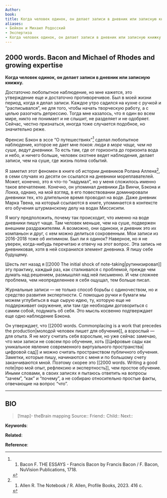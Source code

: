 ```yaml
---
Author: 
book:
title: Когда человек одинок, он делает записи в дневник или записную книжку
aliases:
- Бейкон и Михаил Родосский
- Экспертиза
- Когда человек одинок, он делает записи в дневник или записную книжку
---
```

## 2000 words. Bacon and Michael of Rhodes and growing expertise

**Когда человек одинок, он делает записи в дневник или записную книжку.**

Достаточно любопытное наблюдение, но мне кажется, это утверждение еще и достаточно противоречивое. Был в моей жизни период, когда я делал записи. Каждое утро садился на кухне с ручкой и “расписывался”, не для того, чтобы начать творческую работу, а с целью разогнать депрессию. Тогда мне казалось, что я один во всем мире, никто не понимает и не слышит, не разделяет и не одобряет. Сейчас, честно признаться, иногда тоже случается подобное, но значительно реже.

Френсис Бэкон в эссе “О путешествиях”[^2] сделал любопытное наблюдение, которое не дает мне покоя: _люди в море чаще, чем на суше, ведут дневники_. То есть там, где от горизонта до горизонта вода и небо, и ничего больше, человек охотнее ведет наблюдения, делает записи, чем на суше, где жизнь полна событий.

Я заметил этот феномен в книге об истории дневников Ролана Аллена[^1], в семи случаях из десяти он ссылался на дневники мореплавателей. Может, конечно, это я что-то “надумал”, но у меня сложилось именно такое впечатление. Конечно, он упоминал дневники Да Винчи, Бэкона и Локка, однако, на мой взгляд, в его повествовании доминировали дневники тех, кто длительное время проводил на воде. Даже дневник Марка Твена, на который ссылаются в книге, упоминается в контексте его обучения штурманскому делу на водах Миссисипи.

Я могу предположить, почему так происходит, что именно на воде дневники пишут чаще. Там человек меньше, чем на суше, подвержен внешним раздражителям. А возможно, они одиноки, и дневник это их компаньон и друг, с кем можно делиться сокровенным. Мои записи из 2016-2018 тоже об интимном. Был ли я одинок? Наверное, но я не уверен, когда-нибудь перечитаю и отвечу на этот вопрос. Эта запись не дневниковая, хотя в ней сохранился элемент дневника. Я пишу себе будущему.

Шесть лет назад я [[2000 The initial shock of note-taking|рутинизировал]] эту практику, каждый раз, как сталкивался с проблемой, прежде чем думать над решением, размышлял над ней письменно. И чем сложнее проблема, чем неопределеннее я себя ощущал, тем больше писал.

Журнальные записи — не только способ борьбы с одиночеством, но и средство развития экспертности. С помощью ручки и бумаги мы можем углубиться в еще сырую идею, ту, которую еще не поддерживает окружение, или там где необходим договориться с самим собой, подумать об себя. Это мысль косвенно подтверждает еще одно наблюдение Бэкона.

Он утверждает, что [[2000 words. Commonplacing is a work that precedes the production|молодой человек пишет для обучения]], а взрослый — для опыта. Я не могу считать себя взрослым, но уже сейчас замечаю, что мои записи не совсем про обучение, хоть [[Цифровые сады как уникальное явление современного виртуального пространства|цифровой сад]] и можно считать пространством публичного обучения. Заметки, которые пишу, начинаются с меня и по большому счету заканчиваются мной. Поэтому скорее это [[2000 words. Writing a good note|про мой опыт, рефлексию и экспертность]], чем простое обучение. Иными словами, в своих записях я пытаюсь ответить на вопросы “зачем”, “как” и “почему”, а не собираю относительно простые факты, отвечающие на вопрос “что”.

***
## BIO
> [!map]- theBrain mapping
> Source::
> Friend::
> Child::
> Next::

**Keywords**:

**Related**:

**Reference**: 

[^1]: 1. Allen R. The Notebook / R. Allen, Profile Books, 2023. 416 c.
[^2]: 1. Bacon F. THE ESSAYS - Francis Bacon by Francis Bacon / F. Bacon, NuVision Publications, 1718.